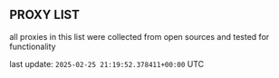 ## PROXY LIST

all proxies in this list were collected from open sources and tested for functionality

last update: `2025-02-25 21:19:52.378411+00:00` UTC